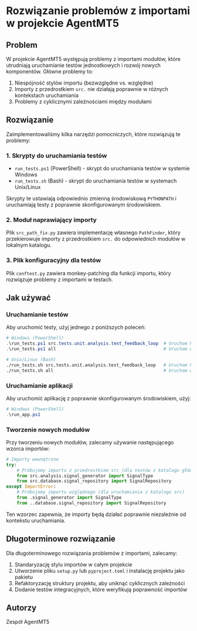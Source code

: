 # Rozwiązanie problemów z importami w projekcie AgentMT5

## Problem

W projekcie AgentMT5 występują problemy z importami modułów, które utrudniają uruchamianie testów jednostkowych i rozwój nowych komponentów. Główne problemy to:

1. Niespójność stylów importu (bezwzględne vs. względne)
2. Importy z przedrostkiem `src.` nie działają poprawnie w różnych kontekstach uruchamiania
3. Problemy z cyklicznymi zależnościami między modułami

## Rozwiązanie

Zaimplementowaliśmy kilka narzędzi pomocniczych, które rozwiązują te problemy:

### 1. Skrypty do uruchamiania testów

- `run_tests.ps1` (PowerShell) - skrypt do uruchamiania testów w systemie Windows
- `run_tests.sh` (Bash) - skrypt do uruchamiania testów w systemach Unix/Linux

Skrypty te ustawiają odpowiednio zmienną środowiskową `PYTHONPATH` i uruchamiają testy z poprawnie skonfigurowanym środowiskiem.

### 2. Moduł naprawiający importy

Plik `src_path_fix.py` zawiera implementację własnego `PathFinder`, który przekierowuje importy z przedrostkiem `src.` do odpowiednich modułów w lokalnym katalogu.

### 3. Plik konfiguracyjny dla testów

Plik `conftest.py` zawiera monkey-patching dla funkcji importu, który rozwiązuje problemy z importami w testach.

## Jak używać

### Uruchamianie testów

Aby uruchomić testy, użyj jednego z poniższych poleceń:

```powershell
# Windows (PowerShell)
.\run_tests.ps1 src.tests.unit.analysis.test_feedback_loop  # Uruchom konkretny test
.\run_tests.ps1 all                                         # Uruchom wszystkie testy
```

```bash
# Unix/Linux (Bash)
./run_tests.sh src.tests.unit.analysis.test_feedback_loop   # Uruchom konkretny test
./run_tests.sh all                                          # Uruchom wszystkie testy
```

### Uruchamianie aplikacji

Aby uruchomić aplikację z poprawnie skonfigurowanym środowiskiem, użyj:

```powershell
# Windows (PowerShell)
.\run_app.ps1
```

### Tworzenie nowych modułów

Przy tworzeniu nowych modułów, zalecamy używanie następującego wzorca importów:

```python
# Importy wewnętrzne
try:
    # Próbujemy importu z przedrostkiem src (dla testów z katalogu głównego)
    from src.analysis.signal_generator import SignalType
    from src.database.signal_repository import SignalRepository
except ImportError:
    # Próbujemy importu względnego (dla uruchamiania z katalogu src)
    from .signal_generator import SignalType
    from ..database.signal_repository import SignalRepository
```

Ten wzorzec zapewnia, że importy będą działać poprawnie niezależnie od kontekstu uruchamiania.

## Długoterminowe rozwiązanie

Dla długoterminowego rozwiązania problemów z importami, zalecamy:

1. Standaryzację stylu importów w całym projekcie
2. Utworzenie pliku `setup.py` lub `pyproject.toml` i instalację projektu jako pakietu
3. Refaktoryzację struktury projektu, aby uniknąć cyklicznych zależności
4. Dodanie testów integracyjnych, które weryfikują poprawność importów

## Autorzy

Zespół AgentMT5 